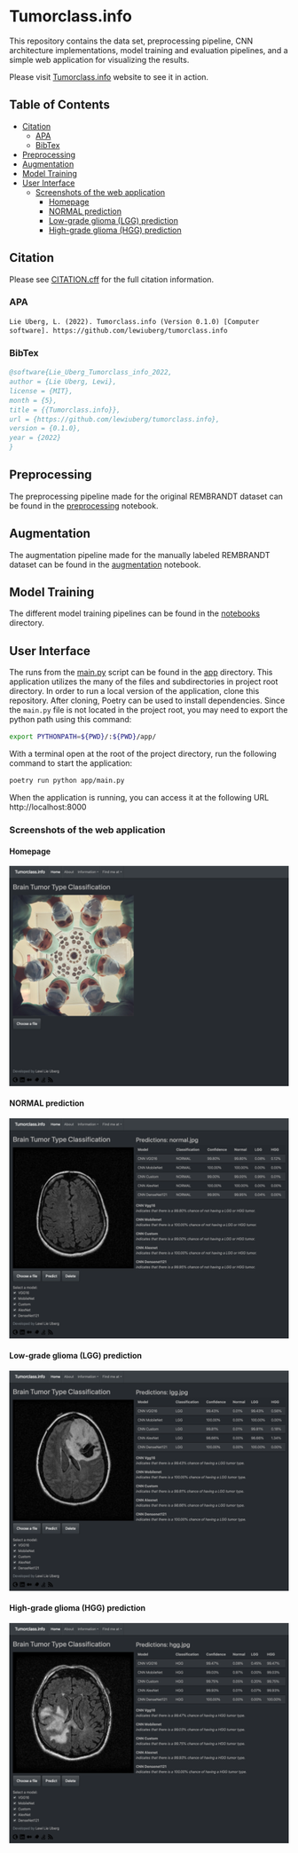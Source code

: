 # Tumorclass.info <!-- omit in toc -->

This repository contains the data set, preprocessing pipeline, CNN architecture implementations, model training and evaluation pipelines, and a simple web application for visualizing the results.

Please visit [Tumorclass.info](https://app.tumorclass.info) website to see it in action.

## Table of Contents <!-- omit in toc -->

- [Citation](#citation)
  - [APA](#apa)
  - [BibTex](#bibtex)
- [Preprocessing](#preprocessing)
- [Augmentation](#augmentation)
- [Model Training](#model-training)
- [User Interface](#user-interface)
  - [Screenshots of the web application](#screenshots-of-the-web-application)
    - [Homepage](#homepage)
    - [NORMAL prediction](#normal-prediction)
    - [Low-grade glioma (LGG) prediction](#low-grade-glioma-lgg-prediction)
    - [High-grade glioma (HGG) prediction](#high-grade-glioma-hgg-prediction)

## Citation

Please see [CITATION.cff](CITATION.cff) for the full citation information.

### APA

```apa
Lie Uberg, L. (2022). Tumorclass.info (Version 0.1.0) [Computer software]. https://github.com/lewiuberg/tumorclass.info
```

### BibTex

```BibTex
@software{Lie_Uberg_Tumorclass_info_2022,
author = {Lie Uberg, Lewi},
license = {MIT},
month = {5},
title = {{Tumorclass.info}},
url = {https://github.com/lewiuberg/tumorclass.info},
version = {0.1.0},
year = {2022}
}
```

## Preprocessing

The preprocessing pipeline made for the original REMBRANDT dataset can be found in the [preprocessing](data/original_rembrandt/preprocessing.ipynb) notebook.

## Augmentation

The augmentation pipeline made for the manually labeled REMBRANDT dataset can be found in the [augmentation](notebooks/augmentation.ipynb) notebook.

## Model Training

The different model training pipelines can be found in the [notebooks](notebooks/) directory.

## User Interface

The runs from the [main.py](app/main.py) script can be found in the [app](app/) directory. This application utilizes the many of the files and subdirectories in project root directory. In order to run a local version of the application, clone this repository. After cloning, Poetry can be used to install dependencies. Since the `main.py` file is not located in the project root, you may need to export the python path using this command:

```bash
export PYTHONPATH=${PWD}/:${PWD}/app/
```

With a terminal open at the root of the project directory, run the following command to start the application:

```bash
poetry run python app/main.py
```

When the application is running, you can access it at the following URL http://localhost:8000

### Screenshots of the web application

#### Homepage

![home](/static/images/home.png "homepage")

#### NORMAL prediction

![normal](/static/images/normal.png "normal")

#### Low-grade glioma (LGG) prediction

![low-grade-glioma](/static/images/lgg.png "low-grade-glioma")

#### High-grade glioma (HGG) prediction

![high-grade-glioma](/static/images/hgg.png "high-grade-glioma")
